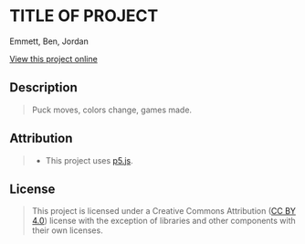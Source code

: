 # TITLE OF PROJECT

Emmett, Ben, Jordan

[View this project online](URL_FOR_THE_RUNNING_PROJECT)

## Description

> Puck moves, colors change, games made.

## Attribution

> - This project uses [p5.js](https://p5js.org).

## License

> This project is licensed under a Creative Commons Attribution ([CC BY 4.0](https://creativecommons.org/licenses/by/4.0/deed.en)) license with the exception of libraries and other components with their own licenses.
